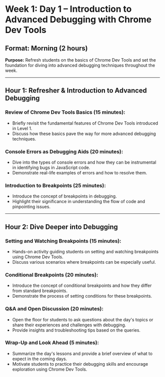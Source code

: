 # Week 1: Day 1 – Introduction to Advanced Debugging with Chrome Dev Tools

## Format: Morning (2 hours)

**Purpose:** Refresh students on the basics of Chrome Dev Tools and set the foundation for diving into advanced debugging techniques throughout the week.

---

## Hour 1: Refresher & Introduction to Advanced Debugging

### Review of Chrome Dev Tools Basics (15 minutes):

- Briefly revisit the fundamental features of Chrome Dev Tools introduced in Level 1.
- Discuss how these basics pave the way for more advanced debugging techniques.

### Console Errors as Debugging Aids (20 minutes):

- Dive into the types of console errors and how they can be instrumental in identifying bugs in JavaScript code.
- Demonstrate real-life examples of errors and how to resolve them.

### Introduction to Breakpoints (25 minutes):

- Introduce the concept of breakpoints in debugging.
- Highlight their significance in understanding the flow of code and pinpointing issues.

---

## Hour 2: Dive Deeper into Debugging

### Setting and Watching Breakpoints (15 minutes):

- Hands-on activity guiding students on setting and watching breakpoints using Chrome Dev Tools.
- Discuss various scenarios where breakpoints can be especially useful.

### Conditional Breakpoints (20 minutes):

- Introduce the concept of conditional breakpoints and how they differ from standard breakpoints.
- Demonstrate the process of setting conditions for these breakpoints.

### Q&A and Open Discussion (20 minutes):

- Open the floor for students to ask questions about the day's topics or share their experiences and challenges with debugging.
- Provide insights and troubleshooting tips based on the queries.

### Wrap-Up and Look Ahead (5 minutes):

- Summarize the day's lessons and provide a brief overview of what to expect in the coming days.
- Motivate students to practice their debugging skills and encourage exploration using Chrome Dev Tools.
